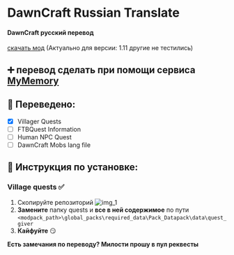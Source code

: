 # DawnCraft Russian Translate
#### DawnCraft русский перевод
[скачать мод](https://www.curseforge.com/minecraft/modpacks/dawn-craft)
(Актуально для версии: 1.11 другие не тестились)
## :heavy_plus_sign: перевод сделать при помощи сервиса [MyMemory](https://mymemory.translated.net/)

## :gem: Переведено:
- [X] Villager Quests
- [ ] FTBQuest Information 
- [ ] Human NPC Quest
- [ ] DawnCraft Mobs lang file
## :hammer: Инструкция по установке:
### Village quests :white_check_mark:
1) Скопируйте репозиторий ![img_1](https://imgur.com/a/I7GFeFe)
2) **Замените** папку quests и **все в ней содержимое** по пути `<modpack_path>\global_packs\required_data\Pack_Datapack\data\quest_giver`
3) **Кайфуйте** :smirk:



**Есть замечания по переводу? Милости прошу в пул реквесты**